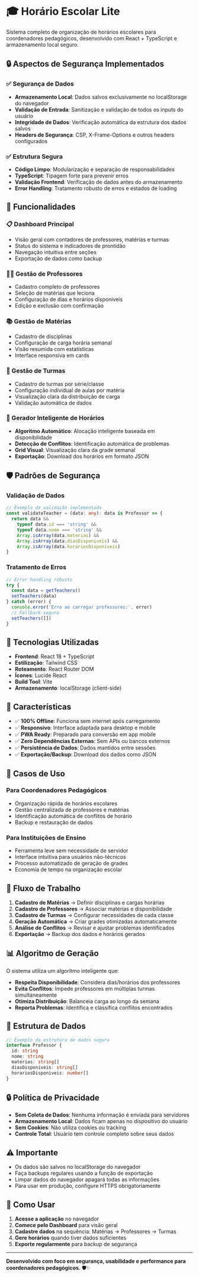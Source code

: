 # 🎓 Horário Escolar Lite

Sistema completo de organização de horários escolares para coordenadores pedagógicos, desenvolvido com React + TypeScript e armazenamento local seguro.

## 🔒 Aspectos de Segurança Implementados

### ✅ Segurança de Dados
- **Armazenamento Local**: Dados salvos exclusivamente no localStorage do navegador
- **Validação de Entrada**: Sanitização e validação de todos os inputs do usuário
- **Integridade de Dados**: Verificação automática da estrutura dos dados salvos
- **Headers de Segurança**: CSP, X-Frame-Options e outros headers configurados

### ✅ Estrutura Segura
- **Código Limpo**: Modularização e separação de responsabilidades
- **TypeScript**: Tipagem forte para prevenir erros
- **Validação Frontend**: Verificação de dados antes do armazenamento
- **Error Handling**: Tratamento robusto de erros e estados de loading

## 🚀 Funcionalidades

### 📋 Dashboard Principal
- Visão geral com contadores de professores, matérias e turmas
- Status do sistema e indicadores de prontidão
- Navegação intuitiva entre seções
- Exportação de dados como backup

### 👨‍🏫 Gestão de Professores
- Cadastro completo de professores
- Seleção de matérias que leciona
- Configuração de dias e horários disponíveis
- Edição e exclusão com confirmação

### 📚 Gestão de Matérias
- Cadastro de disciplinas
- Configuração de carga horária semanal
- Visão resumida com estatísticas
- Interface responsiva em cards

### 🏫 Gestão de Turmas
- Cadastro de turmas por série/classe
- Configuração individual de aulas por matéria
- Visualização clara da distribuição de carga
- Validação automática de dados

### 📅 Gerador Inteligente de Horários
- **Algoritmo Automático**: Alocação inteligente baseada em disponibilidade
- **Detecção de Conflitos**: Identificação automática de problemas
- **Grid Visual**: Visualização clara da grade semanal
- **Exportação**: Download dos horários em formato JSON

## 🛡️ Padrões de Segurança

### Validação de Dados
```typescript
// Exemplo de validação implementada
const validateTeacher = (data: any): data is Professor => {
  return data && 
    typeof data.id === 'string' &&
    typeof data.nome === 'string' &&
    Array.isArray(data.materias) &&
    Array.isArray(data.diasDisponiveis) &&
    Array.isArray(data.horariosDisponiveis)
}
```

### Tratamento de Erros
```typescript
// Error handling robusto
try {
  const data = getTeachers()
  setTeachers(data)
} catch (error) {
  console.error('Erro ao carregar professores:', error)
  // Fallback seguro
  setTeachers([])
}
```

## 🔧 Tecnologias Utilizadas

- **Frontend**: React 18 + TypeScript
- **Estilização**: Tailwind CSS
- **Roteamento**: React Router DOM
- **Ícones**: Lucide React
- **Build Tool**: Vite
- **Armazenamento**: localStorage (client-side)

## 📱 Características

- ✅ **100% Offline**: Funciona sem internet após carregamento
- ✅ **Responsivo**: Interface adaptada para desktop e mobile
- ✅ **PWA Ready**: Preparado para conversão em app mobile
- ✅ **Zero Dependências Externas**: Sem APIs ou bancos externos
- ✅ **Persistência de Dados**: Dados mantidos entre sessões
- ✅ **Exportação/Backup**: Download dos dados como JSON

## 🎯 Casos de Uso

### Para Coordenadores Pedagógicos
- Organização rápida de horários escolares
- Gestão centralizada de professores e matérias
- Identificação automática de conflitos de horário
- Backup e restauração de dados

### Para Instituições de Ensino
- Ferramenta leve sem necessidade de servidor
- Interface intuitiva para usuários não-técnicos
- Processo automatizado de geração de grades
- Economia de tempo na organização escolar

## 🔄 Fluxo de Trabalho

1. **Cadastro de Matérias** → Definir disciplinas e cargas horárias
2. **Cadastro de Professores** → Associar matérias e disponibilidade
3. **Cadastro de Turmas** → Configurar necessidades de cada classe
4. **Geração Automática** → Criar grades otimizadas automaticamente
5. **Análise de Conflitos** → Revisar e ajustar problemas identificados
6. **Exportação** → Backup dos dados e horários gerados

## 📊 Algoritmo de Geração

O sistema utiliza um algoritmo inteligente que:

- **Respeita Disponibilidade**: Considera dias/horários dos professores
- **Evita Conflitos**: Impede professores em múltiplas turmas simultaneamente
- **Otimiza Distribuição**: Balanceia carga ao longo da semana
- **Reporta Problemas**: Identifica e classifica conflitos encontrados

## 💾 Estrutura de Dados

```typescript
// Exemplo da estrutura de dados segura
interface Professor {
  id: string
  nome: string
  materias: string[]
  diasDisponiveis: string[]
  horariosDisponiveis: number[]
}
```

## 🔒 Política de Privacidade

- **Sem Coleta de Dados**: Nenhuma informação é enviada para servidores
- **Armazenamento Local**: Dados ficam apenas no dispositivo do usuário
- **Sem Cookies**: Não utiliza cookies ou tracking
- **Controle Total**: Usuário tem controle completo sobre seus dados

## ⚠️ Importante

- Os dados são salvos no localStorage do navegador
- Faça backups regulares usando a função de exportação
- Limpar dados do navegador apagará todas as informações
- Para usar em produção, configure HTTPS obrigatoriamente

## 🚀 Como Usar

1. **Acesse a aplicação** no navegador
2. **Comece pelo Dashboard** para visão geral
3. **Cadastre dados** na sequência: Matérias → Professores → Turmas
4. **Gere horários** quando tiver dados suficientes
5. **Exporte regularmente** para backup de segurança

---

**Desenvolvido com foco em segurança, usabilidade e performance para coordenadores pedagógicos.** 🛡️✨